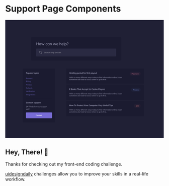 # Support Page Components

![Design preview for the components coding challenge](./design/Components.png)

## Hey, There! 👋

Thanks for checking out my front-end coding challenge.

[uidesigndaily](https://www.uidesigndaily.com/posts/sketch-support-page-components-links-day-1181) challenges allow you to improve your skills in a real-life workflow.
